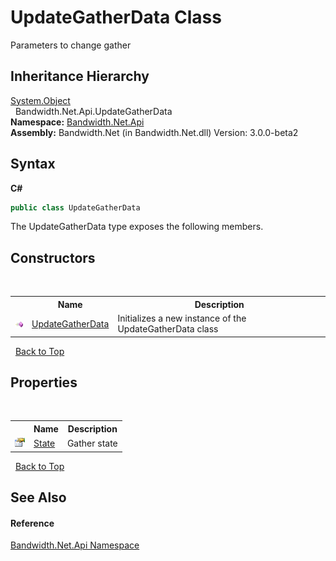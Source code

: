﻿# UpdateGatherData Class
 

Parameters to change gather


## Inheritance Hierarchy
<a href="http://msdn2.microsoft.com/en-us/library/e5kfa45b" target="_blank">System.Object</a><br />&nbsp;&nbsp;Bandwidth.Net.Api.UpdateGatherData<br />
**Namespace:**&nbsp;<a href ="N_Bandwidth_Net_Api.md">Bandwidth.Net.Api</a><br />**Assembly:**&nbsp;Bandwidth.Net (in Bandwidth.Net.dll) Version: 3.0.0-beta2

## Syntax

**C#**<br />
``` C#
public class UpdateGatherData
```

The UpdateGatherData type exposes the following members.


## Constructors
&nbsp;<table><tr><th></th><th>Name</th><th>Description</th></tr><tr><td>![Public method](media/pubmethod.gif "Public method")</td><td><a href ="M_Bandwidth_Net_Api_UpdateGatherData__ctor.md">UpdateGatherData</a></td><td>
Initializes a new instance of the UpdateGatherData class</td></tr></table>&nbsp;
<a href="#updategatherdata-class">Back to Top</a>

## Properties
&nbsp;<table><tr><th></th><th>Name</th><th>Description</th></tr><tr><td>![Public property](media/pubproperty.gif "Public property")</td><td><a href ="P_Bandwidth_Net_Api_UpdateGatherData_State.md">State</a></td><td>
Gather state</td></tr></table>&nbsp;
<a href="#updategatherdata-class">Back to Top</a>

## See Also


#### Reference
<a href ="N_Bandwidth_Net_Api.md">Bandwidth.Net.Api Namespace</a><br />